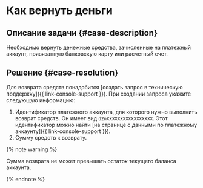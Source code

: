 # Как вернуть деньги


## Описание задачи {#case-description}

Необходимо вернуть денежные средства, зачисленные на платежный аккаунт, привязанную банковскую карту или расчетный счет.

## Решение {#case-resolution}

Для возврата средств понадобится [создать запрос в техническую поддержку]({{ link-console-support }}). При создании запроса укажите следующую информацию:

1. Идентификатор платежного аккаунта, для которого нужно выполнить возврат средств. Он имеет вид `d2nXXXXXXXXXXXXXXXXX`. Этот идентификатор можно найти [на странице с данными по платежному аккаунту]({{ link-console-support }}).
1. Сумму средств к возврату.

{% note warning %}

Сумма возврата не может превышать остаток текущего баланса аккаунта.

{% endnote %}
